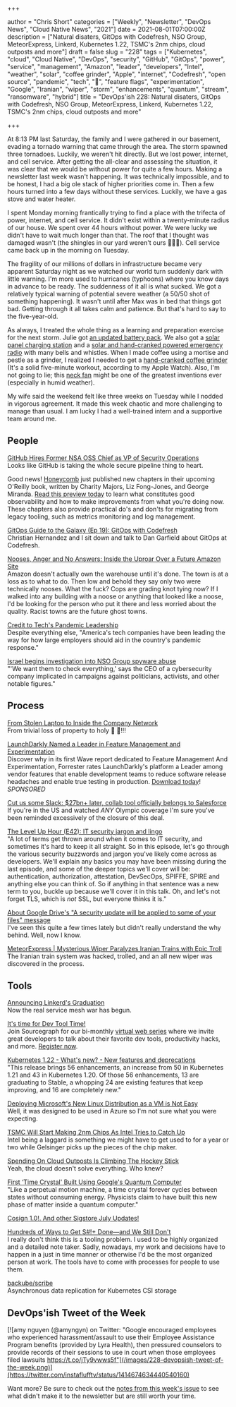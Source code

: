 +++

author = "Chris Short"
categories = ["Weekly", "Newsletter", "DevOps News", "Cloud Native News", "2021"]
date = 2021-08-01T07:00:00Z
description = ["Natural disaters, GitOps with Codefresh, NSO Group, MeteorExpress, Linkerd, Kubernetes 1.22, TSMC's 2nm chips, cloud outposts and more"]
draft = false
slug = "228"
tags = ["Kubernetes", "cloud", "Cloud Native", "DevOps", "security", "GitHub", "GitOps", "power", "service", "management", "Amazon", "leader", "developers", "Intel", "weather", "solar", "coffee grinder", "Apple", "internet", "Codefresh", "open source", "pandemic", "tech", "🤬", "feature flags", "experimentation", "Google", "Iranian", "wiper", "storm", "enhancements", "quantum", "stream", "ransomware", "hybrid"]
title = "DevOps'ish 228: Natural disaters, GitOps with Codefresh, NSO Group, MeteorExpress, Linkerd, Kubernetes 1.22, TSMC's 2nm chips, cloud outposts and more"

+++

At 8:13 PM last Saturday, the family and I were gathered in our basement, evading a tornado warning that came through the area. The storm spawned three tornadoes. Luckily, we weren't hit directly. But we lost power, internet, and cell service. After getting the all-clear and assessing the situation, it was clear that we would be without power for quite a few hours. Making a newsletter last week wasn't happening. It was technically impossible, and to be honest, I had a big ole stack of higher priorities come in. Then a few hours turned into a few days without these services. Luckily, we have a gas stove and water heater.

I spent Monday morning frantically trying to find a place with the trifecta of power, internet, and cell service. It didn't exist within a twenty-minute radius of our house. We spent over 44 hours without power. We were lucky we didn't have to wait much longer than that. The roof that I thought was damaged wasn't (the shingles in our yard weren't ours 😬😬😬). Cell service came back up in the morning on Tuesday.

The fragility of our millions of dollars in infrastructure became very apparent Saturday night as we watched our world turn suddenly dark with little warning. I'm more used to hurricanes (typhoons) where you know days in advance to be ready. The suddenness of it all is what sucked. We got a relatively typical warning of potential severe weather (a 50/50 shot of something happening). It wasn't until after Max was in bed that things got bad. Getting through it all takes calm and patience. But that's hard to say to the five-year-old.

As always, I treated the whole thing as a learning and preparation exercise for the next storm. Julie got [an updated battery pack](https://amzn.to/3xr4GCZ). We also got a [solar panel charging station](https://amzn.to/3iddNmg) and a [solar and hand-cranked powered emergency radio](https://amzn.to/3j7JufW) with many bells and whistles. When I made coffee using a mortise and pestle as a grinder, I realized I needed to get a [hand-cranked coffee grinder](https://amzn.to/3ihOZJC) (It's a solid five-minute workout, according to my Apple Watch). Also, I'm not going to lie; this [neck fan](https://amzn.to/3C1eNlh) might be one of the greatest inventions ever (especially in humid weather).

My wife said the weekend felt like three weeks on Tuesday while I nodded in vigorous agreement. It made this week chaotic and more challenging to manage than usual. I am lucky I had a well-trained intern and a supportive team around me.

## People

[GitHub Hires Former NSA OSS Chief as VP of Security Operations](https://thenewstack.io/github-hires-former-nsa-oss-chief-as-vp-of-security-operations/)  
Looks like GitHub is taking the whole secure pipeline thing to heart.

Good news! [Honeycomb](https://ui.honeycomb.io/signup/?&utm_source=devopsish&utm_medium=newsletter&utm_campaign=ad&utm_content=product-signup) just published new chapters in their upcoming O'Reilly book, written by Charity Majors, Liz Fong-Jones, and George Miranda. [Read this preview today](https://info.honeycomb.io/observability-engineering-oreilly-book-preview-0?&utm_source=devopsish&utm_medium=newsletter&utm_campaign=ad&utm_content=devopsish&utm_adgroup) to learn what constitutes good observability and how to make improvements from what you're doing now. These chapters also provide practical do's and don'ts for migrating from legacy tooling, such as metrics monitoring and log management.

[GitOps Guide to the Galaxy (Ep 19): GitOps with Codefresh](https://www.youtube.com/watch?v=czQlQ0z-21o)  
Christian Hernandez and I sit down and talk to Dan Garfield about GitOps at Codefresh.

[Nooses, Anger and No Answers: Inside the Uproar Over a Future Amazon Site](https://www.nytimes.com/2021/07/30/technology/amazon-nooses-warehouse.html)  
Amazon doesn't actually own the warehouse until it's done. The town is at a loss as to what to do. Then low and behold they say only two were technically nooses. What the fuck? Cops are grading knot tying now? If I walked into any building with a noose or anything that looked like a noose, I'd be looking for the person who put it there and less worried about the quality. Racist towns are the future ghost towns.

[Credit to Tech's Pandemic Leadership](https://www.nytimes.com/2021/07/30/technology/tech-companies-pandemic.html)  
Despite everything else, "America's tech companies have been leading the way for how large employers should aid in the country's pandemic response."

[Israel begins investigation into NSO Group spyware abuse](https://www.technologyreview.com/2021/07/28/1030244/israel-investigation-nso-group-pegasus-spyware/)  
"'We want them to check everything,' says the CEO of a cybersecurity company implicated in campaigns against politicians, activists, and other notable figures."

## Process

[From Stolen Laptop to Inside the Company Network](https://dolosgroup.io/blog/2021/7/9/from-stolen-laptop-to-inside-the-company-network)  
From trivial loss of property to holy 🤬 🤬!!!

[LaunchDarkly Named a Leader in Feature Management and Experimentation](https://learn.launchdarkly.com/forrester-wave/?utm_source=devopsish&utm_medium=news_pod&utm_campaign=21q2-newsletter&utm_content=ebook_forrester_newwave)  
Discover why in its first Wave report dedicated to Feature Management And Experimentation, Forrester rates LaunchDarkly's platform a Leader among vendor features that enable development teams to reduce software release headaches and enable true testing in production. [Download today](https://learn.launchdarkly.com/forrester-wave/?utm_source=devopsish&utm_medium=news_pod&utm_campaign=21q2-newsletter&utm_content=ebook_forrester_newwave)! *SPONSORED*

[Cut us some Slack: $27bn+ later, collab tool officially belongs to Salesforce](https://www.theregister.com/2021/07/22/salesforce_slack_acquisition_closes/)  
If you're in the US and watched *ANY* Olympic coverage I'm sure you've been reminded excessively of the closure of this deal.

[The Level Up Hour (E42): IT security jargon and lingo](https://www.youtube.com/watch?v=Y3uvNzJRExk)  
"A lot of terms get thrown around when it comes to IT security, and sometimes it's hard to keep it all straight. So in this episode, let's go through the various security buzzwords and jargon you've likely come across as developers. We'll explain any basics you may have been missing during the last episode, and some of the deeper topics we'll cover will be: authentication, authorization, attestation, DevSecOps, SPIFFE, SPIRE and anything else you can think of. So if anything in that sentence was a new term to you, buckle up because we'll cover it in this talk. Oh, and let's not forget TLS, which is *not* SSL, but everyone thinks it is."

[About Google Drive's "A security update will be applied to some of your files" message](https://www.ghacks.net/2021/07/29/about-google-drives-a-security-update-will-be-applied-to-some-of-your-files-message/)  
I've seen this quite a few times lately but didn't really understand the why behind. Well, now I know.

[MeteorExpress | Mysterious Wiper Paralyzes Iranian Trains with Epic Troll](https://labs.sentinelone.com/meteorexpress-mysterious-wiper-paralyzes-iranian-trains-with-epic-troll/)  
The Iranian train system was hacked, trolled, and an all new wiper was discovered in the process.

## Tools

[Announcing Linkerd's Graduation](https://linkerd.io/2021/07/28/announcing-cncf-graduation/)  
Now the real service mesh war has begun.

[It's time for Dev Tool Time!](https://info.sourcegraph.com/dev-tool-time?utm_source=devopsish&utm_medium=text&utm_campaign=dev-tool-time&utm_content=event-text)  
Join Sourcegraph for our bi-monthly [virtual web series](https://info.sourcegraph.com/dev-tool-time?utm_source=devopsish&utm_medium=text&utm_campaign=dev-tool-time&utm_content=event-text) where we invite great developers to talk about their favorite dev tools, productivity hacks, and more. [Register now](https://info.sourcegraph.com/dev-tool-time?utm_source=devopsish&utm_medium=text&utm_campaign=dev-tool-time&utm_content=event-text).

[Kubernetes 1.22 - What's new? - New features and deprecations](https://sysdig.com/blog/kubernetes-1-22-whats-new/)  
"This release brings 56 enhancements, an increase from 50 in Kubernetes 1.21 and 43 in Kubernetes 1.20. Of those 56 enhancements, 13 are graduating to Stable, a whopping 24 are existing features that keep improving, and 16 are completely new."

[Deploying Microsoft's New Linux Distribution as a VM is Not Easy](https://thenewstack.io/deploying-microsofts-new-linux-distribution-as-a-vm-is-not-easy/)  
Well, it was designed to be used in Azure so I'm not sure what you were expecting.

[TSMC Will Start Making 2nm Chips As Intel Tries to Catch Up](https://gizmodo.com/tsmc-will-start-making-2nm-chips-as-intel-tries-to-catc-1847381091)  
Intel being a laggard is something we might have to get used to for a year or two while Gelsinger picks up the pieces of the chip maker.

[Spending On Cloud Outposts Is Climbing The Hockey Stick](https://www.nextplatform.com/2021/07/30/spending-on-cloud-outposts-is-climbing-the-hockey-stick/)  
Yeah, the cloud doesn't solve everything. Who knew?

[First ‘Time Crystal' Built Using Google's Quantum Computer](https://www.quantamagazine.org/first-time-crystal-built-using-googles-quantum-computer-20210730/)  
"Like a perpetual motion machine, a time crystal forever cycles between states without consuming energy. Physicists claim to have built this new phase of matter inside a quantum computer."

[Cosign 1.0!. And other Sigstore July Updates!](https://blog.sigstore.dev/cosign-1-0-e82f006f7bc4)

[Hundreds of Ways to Get S#!+ Done—and We Still Don't](https://www.wired.com/story/to-do-apps-failed-productivity-tools/)  
I really don't think this is a tooling problem. I used to be highly organized and a detailed note taker. Sadly, nowadays, my work and decisions have to happen in a just in time manner or otherwise I'd be the most organized person at work. The tools have to come with processes for people to use them.

[backube/scribe](https://github.com/backube/scribe)  
Asynchronous data replication for Kubernetes CSI storage


## DevOps'ish Tweet of the Week

[![amy nguyen (@amyngyn) on Twitter: "Google encouraged employees who experienced harassment/assault to use their Employee Assistance Program benefits (provided by Lyra Health), then pressured counselors to provide records of their sessions to use in court when those employees filed lawsuits https://t.co/jTy9vwws5f"](/images/228-devopsish-tweet-of-the-week.png)](https://twitter.com/instaflufftv/status/1414674634440540160)

Want more? Be sure to check out the [notes from this week's issue](https://devopsish.com/228/notes/) to see what didn't make it to the newsletter but are still worth your time.
